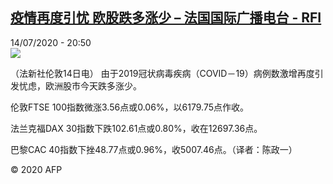 <!--1594756558000-->
[疫情再度引忧 欧股跌多涨少 – 法国国际广播电台 - RFI](http://www.rfi.fr//cn/contenu/20200714-%E7%96%AB%E6%83%85%E5%86%8D%E5%BA%A6%E5%BC%95%E5%BF%A7-%E6%AC%A7%E8%82%A1%E8%B7%8C%E5%A4%9A%E6%B6%A8%E5%B0%91)
------

<div>14/07/2020 - 20:50</div><img src="https://s.rfi.fr/media/display/6a0df9b6-c607-11ea-a2bc-005056bf87d6/w:310/p:16x9/eco0001b.200715025001.jpg"><div class="t-content__body u-clearfix"><div class="m-interstitial"></div><p>（法新社伦敦14日电）    由于2019冠状病毒疾病（COVID－19）病例数激增再度引发忧虑，欧洲股市今天跌多涨少。</p><p>    伦敦FTSE 100指数微涨3.56点或0.06%，以6179.75点作收。</p><p>    法兰克福DAX 30指数下跌102.61点或0.80%，收在12697.36点。</p><p>    巴黎CAC 40指数下挫48.77点或0.96%，收5007.46点。（译者：陈政一）</p><p class="t-copyright">© 2020 AFP</p>        </div>
